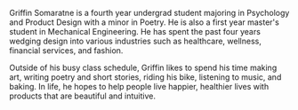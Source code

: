 Griffin Somaratne is a fourth year undergrad student majoring in Psychology and Product Design with a minor in Poetry. He is also a first year master's student in Mechanical Engineering. He has spent the past four years wedging design into various industries such as healthcare, wellness, financial services, and fashion.

Outside of his busy class schedule, Griffin likes to spend his time making art, writing poetry and short stories, riding his bike, listening to music, and baking. In life, he hopes to help people live happier, healthier lives with products that are beautiful and intuitive. 
